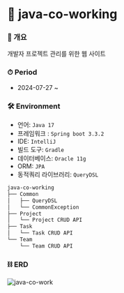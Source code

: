# 🌿 java-co-working

### **🐶 개요**
개발자 프로젝트 관리를 위한 웹 사이트

### ⏱ **Period**
- 2024-07-27 ~

### 🛠 **Environment**
- 언어: `Java 17`
- 프레임워크 : `Spring boot 3.3.2`
- IDE: `IntelliJ`
- 빌드 도구: `Gradle`
- 데이터베이스: `Oracle 11g`
- ORM: `JPA`
- 동적쿼리 라이브러리: `QueryDSL`

```bash
java-co-working
├── Common
│   ├── QueryDSL
│   └── CommonException
├── Project
│   └── Project CRUD API
├── Task
│   └── Task CRUD API
└── Team
    └── Team CRUD API
``` 

### ⛓ **ERD**
![java-co-work](https://github.com/user-attachments/assets/859e775c-6d5b-4fae-ac75-2d91f677828d)